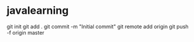# javalearning
git init
git add .
git commit -m "Initial commit"
git remote add origin <project url>
git push -f origin master

